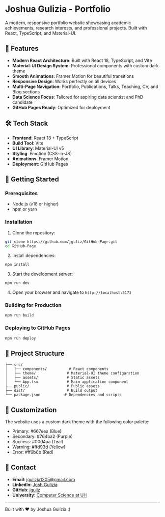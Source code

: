 # Joshua Gulizia - Portfolio

A modern, responsive portfolio website showcasing academic achievements, research interests, and professional projects. Built with React, TypeScript, and Material-UI.

## 🚀 Features

- **Modern React Architecture**: Built with React 18, TypeScript, and Vite
- **Material-UI Design System**: Professional components with custom dark theme
- **Smooth Animations**: Framer Motion for beautiful transitions
- **Responsive Design**: Works perfectly on all devices
- **Multi-Page Navigation**: Portfolio, Publications, Talks, Teaching, CV, and Blog sections
- **Data Science Focus**: Tailored for aspiring data scientist and PhD candidate
- **GitHub Pages Ready**: Optimized for deployment

## 🛠️ Tech Stack

- **Frontend**: React 18 + TypeScript
- **Build Tool**: Vite
- **UI Library**: Material-UI v5
- **Styling**: Emotion (CSS-in-JS)
- **Animations**: Framer Motion
- **Deployment**: GitHub Pages

## 🚀 Getting Started

### Prerequisites

- Node.js (v18 or higher)
- npm or yarn

### Installation

1. Clone the repository:

```bash
git clone https://github.com/jguliz/GitHub-Page.git
cd GitHub-Page
```

2. Install dependencies:

```bash
npm install
```

3. Start the development server:

```bash
npm run dev
```

4. Open your browser and navigate to `http://localhost:5173`

### Building for Production

```bash
npm run build
```

### Deploying to GitHub Pages

```bash
npm run deploy
```

## 📁 Project Structure

```
├── src/
│   ├── components/          # React components
│   ├── theme/              # Material-UI theme configuration
│   ├── assets/             # Static assets
│   └── App.tsx             # Main application component
├── public/                 # Public assets
├── dist/                   # Build output
└── package.json           # Dependencies and scripts
```

## 🎨 Customization

The website uses a custom dark theme with the following color palette:

- Primary: #667eea (Blue)
- Secondary: #764ba2 (Purple)
- Success: #00d4aa (Teal)
- Warning: #ffd93d (Yellow)
- Error: #ff6b6b (Red)

## 📧 Contact

- **Email**: jgulizia1205@gmail.com
- **LinkedIn**: [Josh Gulizia](https://www.linkedin.com/in/josh-gulizia)
- **GitHub**: [jguliz](https://github.com/jguliz)
- **University**: [Computer Science at UH](https://www.uh.edu/nsm/computer-science/)

---

Built with ❤️ by Joshua Gulizia :)
